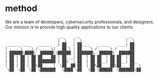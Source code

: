 # method

We are a team of developers, cybersecurity professionals, and designers. Our mission
is to provide high quality applications to our clients

```
                         __     __                      __    
                        |  \   |  \                    |  \   
 ______ ____   ______  _| ▓▓_  | ▓▓____   ______   ____| ▓▓   
|      \    \ /      \|   ▓▓ \ | ▓▓    \ /      \ /      ▓▓   
| ▓▓▓▓▓▓\▓▓▓▓\  ▓▓▓▓▓▓\\▓▓▓▓▓▓ | ▓▓▓▓▓▓▓\  ▓▓▓▓▓▓\  ▓▓▓▓▓▓▓   
| ▓▓ | ▓▓ | ▓▓ ▓▓    ▓▓ | ▓▓ __| ▓▓  | ▓▓ ▓▓  | ▓▓ ▓▓  | ▓▓   
| ▓▓ | ▓▓ | ▓▓ ▓▓▓▓▓▓▓▓ | ▓▓|  \ ▓▓  | ▓▓ ▓▓__/ ▓▓ ▓▓__| ▓▓__ 
| ▓▓ | ▓▓ | ▓▓\▓▓     \  \▓▓  ▓▓ ▓▓  | ▓▓\▓▓    ▓▓\▓▓    ▓▓  \
 \▓▓  \▓▓  \▓▓ \▓▓▓▓▓▓▓   \▓▓▓▓ \▓▓   \▓▓ \▓▓▓▓▓▓  \▓▓▓▓▓▓▓\▓▓
                                                              
                                                              
                                                              
```
